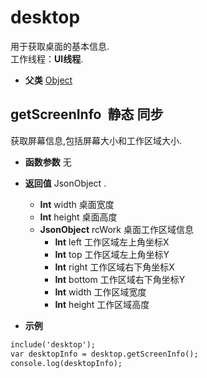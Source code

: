 # desktop

  用于获取桌面的基本信息.<br>工作线程：**UI线程**.
  
* **父类** 
<a href="#api/apiObject">Object</a>&nbsp;

## getScreenInfo &nbsp;<span class="label label-static">静态</span> <span class="label label-sync">同步</span> 

  获取屏幕信息,包括屏幕大小和工作区域大小.
  
* **函数参数**  无

* **返回值**
  JsonObject .
	* **Int** width   桌面宽度
	* **Int** height  桌面高度
	* **JsonObject** rcWork  桌面工作区域信息
		* **Int** left  工作区域左上角坐标X
		* **Int** top  工作区域左上角坐标Y
		* **Int** right  工作区域右下角坐标X
		* **Int** bottom  工作区域右下角坐标Y
		* **Int** width  工作区域宽度
		* **Int** height  工作区域高度
 

* **示例**

```html
include('desktop');
var desktopInfo = desktop.getScreenInfo();
console.log(desktopInfo);

```
